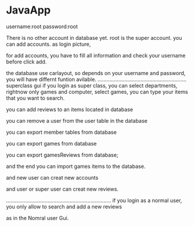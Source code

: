 JavaApp
=======


username:root
password:root

There is no other account in database yet.
root is the super account.
you can add accounts. as login picture, 

for add accounts, you have to fill all information
and check your username before click add.

the database use carlayout, so depends on your username
and password, you will have differnt funtion avilable.
............................................................
superclass gui if you login as super class, you can select departments, rightnow
only games and computer, select games, you can type your
items that you want to search.

you can add reviews to an items located in database

you can remove a user from the user table in the database

you can export member tables from database

you can export games from database

you can export gamesReviews from database;

and the end you can import games items to the database.

and new user can creat new accounts

and user or super user can creat new reviews.

.......................................................................
if you login as a normal user, you only allow to search and add a new reviews

as in the Nomral user Gui. 
